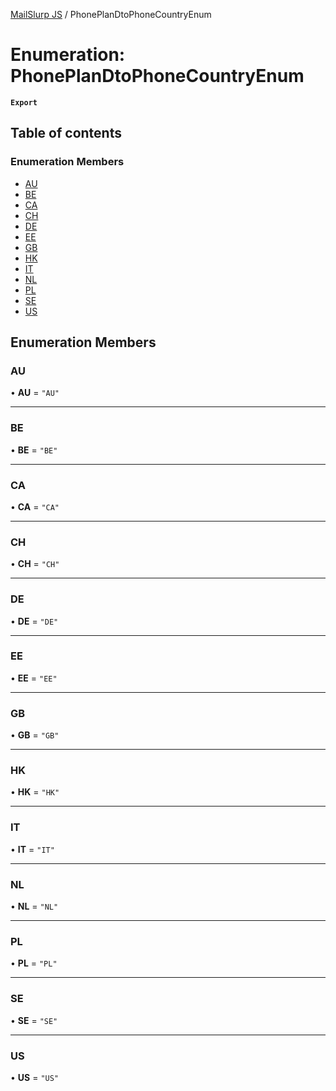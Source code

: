 [MailSlurp JS](../README.md) / PhonePlanDtoPhoneCountryEnum

# Enumeration: PhonePlanDtoPhoneCountryEnum

**`Export`**

## Table of contents

### Enumeration Members

- [AU](PhonePlanDtoPhoneCountryEnum.md#au)
- [BE](PhonePlanDtoPhoneCountryEnum.md#be)
- [CA](PhonePlanDtoPhoneCountryEnum.md#ca)
- [CH](PhonePlanDtoPhoneCountryEnum.md#ch)
- [DE](PhonePlanDtoPhoneCountryEnum.md#de)
- [EE](PhonePlanDtoPhoneCountryEnum.md#ee)
- [GB](PhonePlanDtoPhoneCountryEnum.md#gb)
- [HK](PhonePlanDtoPhoneCountryEnum.md#hk)
- [IT](PhonePlanDtoPhoneCountryEnum.md#it)
- [NL](PhonePlanDtoPhoneCountryEnum.md#nl)
- [PL](PhonePlanDtoPhoneCountryEnum.md#pl)
- [SE](PhonePlanDtoPhoneCountryEnum.md#se)
- [US](PhonePlanDtoPhoneCountryEnum.md#us)

## Enumeration Members

### AU

• **AU** = ``"AU"``

___

### BE

• **BE** = ``"BE"``

___

### CA

• **CA** = ``"CA"``

___

### CH

• **CH** = ``"CH"``

___

### DE

• **DE** = ``"DE"``

___

### EE

• **EE** = ``"EE"``

___

### GB

• **GB** = ``"GB"``

___

### HK

• **HK** = ``"HK"``

___

### IT

• **IT** = ``"IT"``

___

### NL

• **NL** = ``"NL"``

___

### PL

• **PL** = ``"PL"``

___

### SE

• **SE** = ``"SE"``

___

### US

• **US** = ``"US"``
